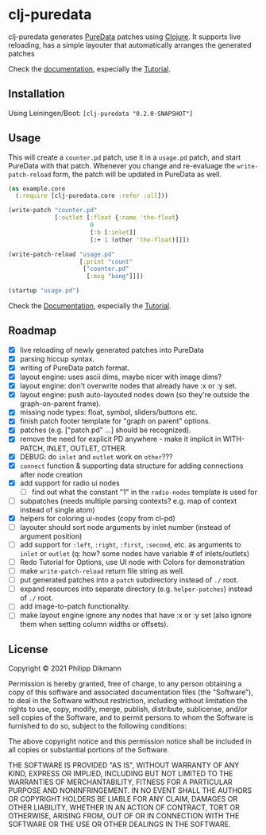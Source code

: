 # clj-puredata

clj-puredata generates [PureData](https://puredata.info/) patches using [Clojure](https://clojure.org/).
It supports live reloading, has a simple layouter that automatically arranges the generated patches

Check the [documentation](doc/index.md), especially the [Tutorial](doc/tutorial.md).

## Installation

Using Leiningen/Boot: `[clj-puredata "0.2.0-SNAPSHOT"]`

## Usage

This will create a `counter.pd` patch, use it in a `usage.pd` patch, and start PureData with that patch.
Whenever you change and re-evaluage the `write-patch-reload` form, the patch will be updated in PureData as well.

```clojure
(ns example.core
  (:require [clj-puredata.core :refer :all]))

(write-patch "counter.pd"
             [:outlet [:float {:name 'the-float}
                       0
                       [:b [:inlet]]
                       [:+ 1 (other 'the-float)]]])

(write-patch-reload "usage.pd"
                    [:print "count"
                     ["counter.pd"
                      [:msg "bang"]]])

(startup "usage.pd")
```

Check the [Documentation](doc/intro.md), especially the [Tutorial](doc/tutorial.md).


## Roadmap

- [x] live reloading of newly generated patches into PureData
- [x] parsing hiccup syntax.
- [x] writing of PureData patch format.
- [x] layout engine: uses ascii dims, maybe nicer with image dims?
- [x] layout engine: don't overwrite nodes that already have :x or :y set.
- [x] layout engine: push auto-layouted nodes down (so they're outside the graph-on-parent frame).
- [x] missing node types: float, symbol, sliders/buttons etc.
- [x] finish patch footer template for "graph on parent" options.
- [x] patches (e.g. ["patch.pd" ...] should be recognized).
- [x] remove the need for explicit PD anywhere - make it implicit in WITH-PATCH, INLET, OUTLET, OTHER.
- [x] DEBUG: do `inlet` and `outlet` work on `other`???
- [x] `connect` function & supporting data structure for adding connections after node creation
- [x] add support for radio ui nodes
  - [ ] find out what the constant "1" in the `radio-nodes` template is used for
- [ ] subpatches (needs multiple parsing contexts? e.g. map of context instead of single atom)
- [x] helpers for coloring ui-nodes (copy from cl-pd)
- [ ] layouter should sort node arguments by inlet number (instead of argument position)
- [ ] add support for `:left`, `:right`, `:first`, `:second`, etc. as arguments to `inlet` or `outlet`
  (q: how? some nodes have variable # of inlets/outlets)
- [ ] Redo Tutorial for Options, use UI node with Colors for demonstration
- [ ] make `write-patch-reload` return file string as well.
- [ ] put generated patches into a `patch` subdirectory instead of `./` root.
- [ ] expand resources into separate directory (e.g. `helper-patches`) instead of `./` root.
- [ ] add image-to-patch functionality.
- [ ] make layout engine ignore any nodes that have :x or :y set (also ignore them when setting column widths or offsets).

## License

Copyright © 2021 Philipp Dikmann

Permission is hereby granted, free of charge, to any person obtaining a copy of this software and associated documentation files (the "Software"), to deal in the Software without restriction, including without limitation the rights to use, copy, modify, merge, publish, distribute, sublicense, and/or sell copies of the Software, and to permit persons to whom the Software is furnished to do so, subject to the following conditions:

The above copyright notice and this permission notice shall be included in all copies or substantial portions of the Software.

THE SOFTWARE IS PROVIDED "AS IS", WITHOUT WARRANTY OF ANY KIND, EXPRESS OR IMPLIED, INCLUDING BUT NOT LIMITED TO THE WARRANTIES OF MERCHANTABILITY, FITNESS FOR A PARTICULAR PURPOSE AND NONINFRINGEMENT. IN NO EVENT SHALL THE AUTHORS OR COPYRIGHT HOLDERS BE LIABLE FOR ANY CLAIM, DAMAGES OR OTHER LIABILITY, WHETHER IN AN ACTION OF CONTRACT, TORT OR OTHERWISE, ARISING FROM, OUT OF OR IN CONNECTION WITH THE SOFTWARE OR THE USE OR OTHER DEALINGS IN THE SOFTWARE.
